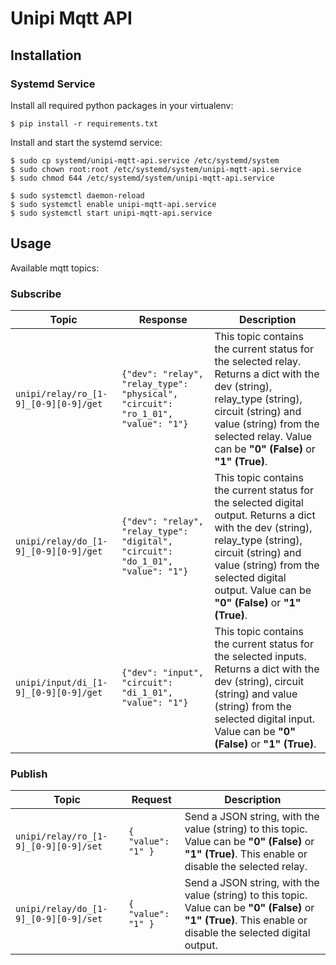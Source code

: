 # Unipi Mqtt API

## Installation

### Systemd Service

Install all required python packages in your virtualenv:

```console
$ pip install -r requirements.txt
```

Install and start the systemd service:

```console
$ sudo cp systemd/unipi-mqtt-api.service /etc/systemd/system
$ sudo chown root:root /etc/systemd/system/unipi-mqtt-api.service
$ sudo chmod 644 /etc/systemd/system/unipi-mqtt-api.service

$ sudo systemctl daemon-reload
$ sudo systemctl enable unipi-mqtt-api.service
$ sudo systemctl start unipi-mqtt-api.service
```

## Usage

Available mqtt topics:

### Subscribe

Topic | Response | Description
------ | ------ | ------
`unipi/relay/ro_[1-9]_[0-9][0-9]/get` | `{"dev": "relay", "relay_type": "physical", "circuit": "ro_1_01", "value": "1"}` | This topic contains the current status for the selected relay. Returns a dict with the dev (string), relay_type (string), circuit (string) and value (string) from the selected relay. Value can be **"0" (False)** or **"1" (True)**. 
`unipi/relay/do_[1-9]_[0-9][0-9]/get` | `{"dev": "relay", "relay_type": "digital", "circuit": "do_1_01", "value": "1"}` | This topic contains the current status for the selected digital output. Returns a dict with the dev (string), relay_type (string), circuit (string) and value (string) from the selected digital output. Value can be **"0" (False)** or **"1" (True)**. 
`unipi/input/di_[1-9]_[0-9][0-9]/get` | `{"dev": "input", "circuit": "di_1_01", "value": "1"}` | This topic contains the current status for the selected inputs. Returns a dict with the dev (string), circuit (string) and value (string) from the selected digital input. Value can be **"0" (False)** or **"1" (True)**. 

### Publish

Topic | Request | Description
------ | ------ | ------
`unipi/relay/ro_[1-9]_[0-9][0-9]/set` | `{ "value": "1" }` | Send a JSON string, with the value (string) to this topic. Value can be **"0" (False)** or **"1" (True)**. This enable or disable the selected relay.
`unipi/relay/do_[1-9]_[0-9][0-9]/set` | `{ "value": "1" }` | Send a JSON string, with the value (string) to this topic. Value can be **"0" (False)** or **"1" (True)**. This enable or disable the selected digital output.
